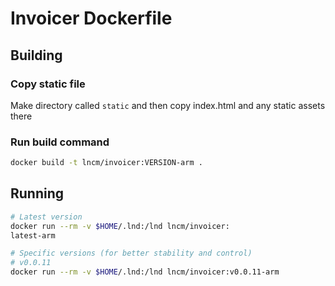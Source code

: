 # Invoicer Dockerfile

## Building

### Copy static file

Make directory called ```static``` and then copy index.html and any static assets there

### Run build command

```bash
docker build -t lncm/invoicer:VERSION-arm .
```

## Running

```bash
# Latest version
docker run --rm -v $HOME/.lnd:/lnd lncm/invoicer:
latest-arm

# Specific versions (for better stability and control)
# v0.0.11
docker run --rm -v $HOME/.lnd:/lnd lncm/invoicer:v0.0.11-arm 
```
